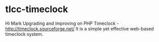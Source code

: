 # tlcc-timeclock
Hi Mark
Upgrading and improving on PHP Timeclock - http://timeclock.sourceforge.net/
It is a simple yet effective web-based timeclock system.
